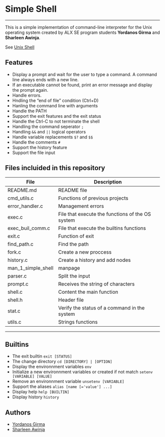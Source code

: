 # Simple Shell
----

This is a simple implementation of  command-line interpreter for the Unix operating system created by ALX SE program students **Yordanos Girma** and **Sharleen Awinja**.

See [Unix Shell](https://en.wikipedia.org/wiki/Unix_shell)


## Features
* Display a prompt and wait for the user to type a command. A command line always ends with a new line.
* If an executable cannot be found, print an error message and display the prompt again.
* Handle errors.
* Hndling the “end of file” condition (Ctrl+D)
* Hanling the command line with arguments
* Handle the PATH
* Support the exit features and the exit status
* Handle the Ctrl-C to not terminate the shell
* Handling the command seperator `;`
* Handling `&&` and `||` logical operators
* Handle variable replacements `$?` and `$$`
* Handle the comments `#`
* Support the history feature
* Support the file input

## Files incluided in this repository
File |  Description
------------ | -------------
README.md | README file
cmd_utils.c |  Functions of previous projects
error_handler.c | Management errors
exec.c | File that execute the functions of the OS system
exec_buil_comm.c | File that execute the builtins functions
exit.c | Function of exit
find_path.c | Find the path 
fork.c | Create a new proccess
history.c | Create a history and add nodes
man_1_simple_shell | manpage
parser.c | Split the input
prompt.c | Receives the string of characters
shell.c | Content the main function
shell.h | Header file
stat.c | Verify the status of a command in the system
utils.c | Strings functions

----

## Builtins
* The exit builtin `exit [STATUS]`
* The change directory `cd [DIRECTORY] | [OPTION]`
* Display the environnment variables `env`
* Initialize a new environnment variables or created if not match `setenv [VARIABLE] [VALUE]`
* Remove an environnment variable `unsetenv [VARIABLE]`
* Support the aliases `alias [name [='value'] ...]`
* Display help `help [BUILTIN]`
* Display history `history`



## Authors

* [Yordanos Girma](https://github.com/yordigenet/simple_shell)
* [Sharleen Awinja](https://github.com/SharleenAwinja)
